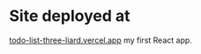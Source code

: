 # Site deployed at 
[todo-list-three-liard.vercel.app](https://todo-list-three-liard.vercel.app/)
my first React app.

